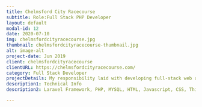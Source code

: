```yaml
---
title: Chelmsford City Racecourse
subtitle: Role:Full Stack PHP Developer
layout: default
modal-id: 12
date: 2020-07-10
img: chelmsfordcityracecourse.jpg
thumbnail: chelmsfordcityracecourse-thumbnail.jpg
alt: image-alt
project-date: Jun 2019
client: chelmsfordcityracecourse
clientURL: https://chelmsfordcityracecourse.com/
category: Full Stack Developer
projectDetails: My responsibility laid with developing full-stack web application include design ux. 
description1: Technical Info
description2: Laravel Framework, PHP, MYSQL, HTML, Javascript, CSS, Third Party Libraries(Bootstrap, Datatable JQuery, Form Validation), Git, SSH, Jenkins

---
```

